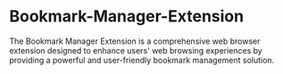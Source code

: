 # Bookmark-Manager-Extension
The Bookmark Manager Extension is a comprehensive web browser extension designed to enhance users' web browsing experiences by providing a powerful and user-friendly bookmark management solution.
